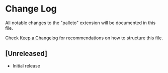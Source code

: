 # Change Log

All notable changes to the "palleto" extension will be documented in this file.

Check [Keep a Changelog](http://keepachangelog.com/) for recommendations on how to structure this file.

## [Unreleased]

- Initial release
